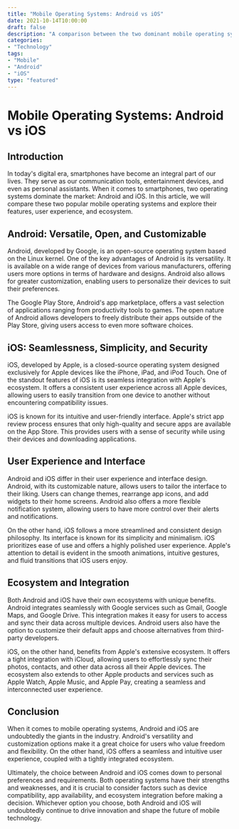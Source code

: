 ```yaml
--- 
title: "Mobile Operating Systems: Android vs iOS"
date: 2021-10-14T10:00:00
draft: false
description: "A comparison between the two dominant mobile operating systems, Android and iOS."
categories:
- "Technology"
tags:
- "Mobile"
- "Android"
- "iOS"
type: "featured"
--- 
```


Mobile Operating Systems: Android vs iOS
=======================================

Introduction
------------

In today's digital era, smartphones have become an integral part of our lives. They serve as our communication tools, entertainment devices, and even as personal assistants. When it comes to smartphones, two operating systems dominate the market: Android and iOS. In this article, we will compare these two popular mobile operating systems and explore their features, user experience, and ecosystem.

Android: Versatile, Open, and Customizable
-----------------------

Android, developed by Google, is an open-source operating system based on the Linux kernel. One of the key advantages of Android is its versatility. It is available on a wide range of devices from various manufacturers, offering users more options in terms of hardware and designs. Android also allows for greater customization, enabling users to personalize their devices to suit their preferences.

The Google Play Store, Android's app marketplace, offers a vast selection of applications ranging from productivity tools to games. The open nature of Android allows developers to freely distribute their apps outside of the Play Store, giving users access to even more software choices.

iOS: Seamlessness, Simplicity, and Security
-----------------------------------

iOS, developed by Apple, is a closed-source operating system designed exclusively for Apple devices like the iPhone, iPad, and iPod Touch. One of the standout features of iOS is its seamless integration with Apple's ecosystem. It offers a consistent user experience across all Apple devices, allowing users to easily transition from one device to another without encountering compatibility issues.

iOS is known for its intuitive and user-friendly interface. Apple's strict app review process ensures that only high-quality and secure apps are available on the App Store. This provides users with a sense of security while using their devices and downloading applications.

User Experience and Interface
----------------------------------

Android and iOS differ in their user experience and interface design. Android, with its customizable nature, allows users to tailor the interface to their liking. Users can change themes, rearrange app icons, and add widgets to their home screens. Android also offers a more flexible notification system, allowing users to have more control over their alerts and notifications.

On the other hand, iOS follows a more streamlined and consistent design philosophy. Its interface is known for its simplicity and minimalism. iOS prioritizes ease of use and offers a highly polished user experience. Apple's attention to detail is evident in the smooth animations, intuitive gestures, and fluid transitions that iOS users enjoy.

Ecosystem and Integration
---------------------------

Both Android and iOS have their own ecosystems with unique benefits. Android integrates seamlessly with Google services such as Gmail, Google Maps, and Google Drive. This integration makes it easy for users to access and sync their data across multiple devices. Android users also have the option to customize their default apps and choose alternatives from third-party developers.

iOS, on the other hand, benefits from Apple's extensive ecosystem. It offers a tight integration with iCloud, allowing users to effortlessly sync their photos, contacts, and other data across all their Apple devices. The ecosystem also extends to other Apple products and services such as Apple Watch, Apple Music, and Apple Pay, creating a seamless and interconnected user experience.

Conclusion
-----------

When it comes to mobile operating systems, Android and iOS are undoubtedly the giants in the industry. Android's versatility and customization options make it a great choice for users who value freedom and flexibility. On the other hand, iOS offers a seamless and intuitive user experience, coupled with a tightly integrated ecosystem.

Ultimately, the choice between Android and iOS comes down to personal preferences and requirements. Both operating systems have their strengths and weaknesses, and it is crucial to consider factors such as device compatibility, app availability, and ecosystem integration before making a decision. Whichever option you choose, both Android and iOS will undoubtedly continue to drive innovation and shape the future of mobile technology.
